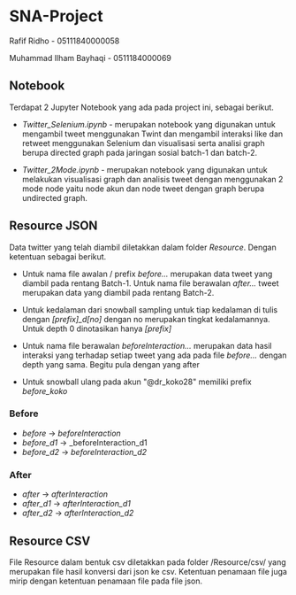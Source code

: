 # SNA-Project

Rafif Ridho - 05111840000058

Muhammad Ilham Bayhaqi - 0511184000069

## Notebook

Terdapat 2 Jupyter Notebook yang ada pada project ini, sebagai berikut.

- *Twitter_Selenium.ipynb* - merupakan notebook yang digunakan untuk mengambil tweet menggunakan Twint dan mengambil interaksi like dan retweet menggunakan Selenium dan visualisasi serta analisi graph berupa directed graph pada jaringan sosial batch-1 dan batch-2.

- *Twitter_2Mode.ipynb* - merupakan notebook yang digunakan untuk melakukan visualisasi graph dan analisis tweet dengan menggunakan 2 mode node yaitu node akun dan node tweet dengan graph berupa undirected graph.

## Resource JSON

Data twitter yang telah diambil diletakkan dalam folder _Resource_. Dengan ketentuan sebagai berikut.

- Untuk nama file awalan / prefix _before..._ merupakan data tweet yang diambil pada rentang Batch-1. Untuk nama file berawalan _after..._ tweet merupakan data yang diambil pada rentang Batch-2.

- Untuk kedalaman dari snowball sampling untuk tiap kedalaman di tulis dengan _[prefix]\_d[no]_ dengan no merupakan tingkat kedalamannya. Untuk depth 0 dinotasikan hanya _[prefix]_

- Untuk nama file berawalan _beforeInteraction..._ merupakan data hasil interaksi yang terhadap setiap tweet yang ada pada file _before..._ dengan depth yang sama. Begitu pula dengan yang after

- Untuk snowball ulang pada akun "@dr_koko28" memiliki prefix *before_koko*


### Before

- _before_ -> _beforeInteraction_
- _before_d1_ -> _beforeInteraction_d1
- _before_d2_ -> _beforeInteraction_d2_

### After

- _after_ -> _afterInteraction_
- _after_d1_ -> _afterInteraction_d1_
- _after_d2_ -> _afterInteraction_d2_

## Resource CSV 

File Resource dalam bentuk csv diletakkan pada folder /Resource/csv/ yang merupakan file hasil konversi dari json ke csv. Ketentuan penamaan file juga mirip dengan ketentuan penamaan file pada file json.
